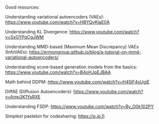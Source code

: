 Good resources:

Understanding variational autoencoders (VAEs): https://www.youtube.com/watch?v=HBYQvKlaE0A

Understanding KL Divergence: https://www.youtube.com/watch?v=SxGYPqCgJWM

Understanding MMD-based (Maximum Mean Discrepancy) VAEs (InfoVAEs): https://ermongroup.github.io/blog/a-tutorial-on-mmd-variational-autoencoders/


Understanding score-based generation models from the basics: https://www.youtube.com/watch?v=B4oHJpEJBAA

Math behind DDPM: https://www.youtube.com/watch?v=H45lF4sUgiE


DiffAE (Diffusion Autoencoders): https://www.youtube.com/watch?v=Amp3K1YsRXE

Understanding FSDP: https://www.youtube.com/watch?v=By_O0k102PY

Simplest pastebin for codesharing: https://p.ip.fi
